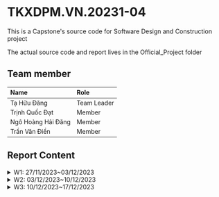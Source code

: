 # TKXDPM.VN.20231-04

This is a Capstone's source code for Software Design and Construction project

The actual source code and report lives in the Official_Project folder

## Team member

| Name           | Role        |
| :------------- | :---------- |
| Tạ Hữu Đăng    | Team Leader |
| Trịnh Quốc Đạt | Member      |
| Ngô Hoàng Hải Đăng  | Member      |
| Trần Văn Điền  | Member      |


## Report Content

<details>
  <summary>W1: 27/11/2023~03/12/2023 </summary>
<br>
<details>
<summary>Tạ Hữu Đăng</summary>
<br>

- Assigned tasks:
  - Find content coupling
  - Find common coupling
  - ...

- Implementation details:
  - Pull Request(s): [https://github.com/dangtahuu/TKXDPM.KHMT.20231-04/pull/1]()
  - Specific implementation details: Find content and common coupling in the code base but didn't find anything

</details>

<details>
<summary>Trịnh Quốc Đạt</summary>
<br>

- Assigned tasks:
  - Find Control coupling: 

- Implementation details:
  - Pull Request(s): https://github.com/dangtahuu/TKXDPM.KHMT.20231-04/pull/2()
  - Specific implementation details:

    -Trong CartScreenHandler.java:
    
      - Phương thức **CartScreenHandle(...)** có thể được xác định mức độ coupling như sau:

        -**Control Coupling**: Gọi **homeScreenHandler.show()** khi hình ảnh aimsImage được click và gọi **requestToPlaceOrder()** khi nút **btnPlaceOrder** được click.

        -**Data Coupling**: Sử dụng dữ liệu từ **"assets/images/Logo.png"** để hiển thị hình ảnh. 

        -**Content Coupling**: Có mức độ coupling với nội dung của phương thức **homeScreenHandler.show()** và **requestToPlaceOrder()**.
      
      - Phương thức **getBController()** có thể được xác định mức độ coupling như sau:

        -**Data Coupling**: Ép kiểu kết quả của **super.getBController()** thành **ViewCartController**. 

        -**Content Coupling**: Có mức độ coupling với nội dung của lớp cơ sở (superclass) mà **getBController** kế thừa. 

      - Phương thức **requestToViewCart(...)** có thể được xác định mức độ coupling như sau:

        -**Control Coupling**: Gọi **setPreviousScreen(prevScreen)** để thiết lập giá trị cho **previousScreen**. 

        -**Data Coupling**: Gọi **setPreviousScreen(prevScreen)** để thiết lập giá trị cho **previousScreen**. 

        -**Content Coupling**: Có mức độ coupling với nội dung của phương thức **getBController().checkAvailabilityOfProduct()**. 

      - Phương thức **requestToPlaceOrder()** có thể được xác định mức độ coupling như sau:

        -**Control Coupling**: Gọi **placeOrderController.getListCartMedia().size()** để kiểm tra kích thước danh sách phương tiện trong giỏ hàng.

        -**Data Coupling**: Gọi **placeOrderController.getListCartMedia().size()** để kiểm tra kích thước danh sách phương tiện trong giỏ hàng.

        -**Content Coupling**: Có mức độ coupling với nội dung của các phương thức trong **PlaceOrderController** như **placeOrderController**.**getListCartMedia()**, **placeOrderController.placeOrder()**, và **placeOrderController.createOrder()**.

      - Phương thức **updateCart()** có thể được xác định mức độ coupling như sau:

        -**Control Coupling**: Gọi **getBController().checkAvailabilityOfProduct()** để kiểm tra sự có sẵn của sản phẩm. 

        -**Data Coupling**: Gọi **getBController().checkAvailabilityOfProduct()** để kiểm tra sự có sẵn của sản phẩm. Gọi **displayCartWithMediaAvailability()** để hiển thị giỏ hàng.

        -**Content Coupling**: Có mức độ coupling với nội dung của phương thức **getBController().checkAvailabilityOfProduct()**.

      - Phương thức **updateCartAmount()** có thể được xác định mức độ coupling như sau:

        -**Control Coupling**: Gọi **getBController().getCartSubtotal()** để lấy dữ liệu về tổng cộng giỏ hàng.

        -**Data Coupling**: Gọi **getBController().getCartSubtotal()** để lấy dữ liệu về tổng cộng giỏ hàng

        -**Content Coupling**: Có mức độ coupling với nội dung của phương thức **getBController().getCartSubtotal()**.

      - Phương thức **displayCartWithMediaAvailability()** có thể được xác định mức độ coupling như sau:

        -**Control Coupling**: Gọi **getBController().getListCartMedia()** để lấy danh sách phương tiện trong giỏ hàng sau khi kiểm tra sự có sẵn. 

        -**Data Coupling**: Gọi **getBController().getListCartMedia()** để lấy danh sách phương tiện trong giỏ hàng sau khi kiểm tra sự có sẵn.

        -**Content Coupling**: Có mức độ coupling với nội dung của lớp **MediaHandler**, đặc biệt là khi tạo một đối tượng **MediaHandler** và gọi các phương thức như **setCartMedia** và **getContent**.

    -Trong **MediaHandler.java**:

      - Phương thức **MediaHandler(...)** có thể được xác định mức độ coupling như sau:

        -**Data Coupling**: Gán giá trị của **cartScreen** bằng **cartScreen** được truyền vào. Nếu **cartScreen** là một đối tượng của một lớp cụ thể, có mức độ coupling dữ liệu.

        -**Content Coupling**: Gọi **super(screenPath)** để khởi tạo lớp cơ sở **(BaseScreenHandler)**.

      - Phương thức **setCartMedia(...)** có thể được xác định mức độ coupling như sau:

        -**Data Coupling**: Gán giá trị của **cartMedia** cho thuộc tính **cartMedia**.

        -**Content Coupling**: Gọi **setMediaInfo()** để thiết lập thông tin về phương tiện. Nếu phương thức này sử dụng hoặc ảnh hưởng đến nội dung của lớp **MediaHandler**, có mức độ coupling nội dung.

      - Phương thức **setMediaInfo()** có thể được xác định mức độ coupling như sau:

        -**Control Coupling**: Gọi **cartMedia.getMedia().getTitle()**, **cartMedia.getPrice()**, và **cartMedia.getMedia().getImageURL()** để lấy thông tin về phương tiện. Gọi **Cart.getCart().removeCartMedia(cartMedia)** để xóa phương tiện khỏi giỏ hàng.

        -**Data Coupling**: Gọi **cartMedia.getMedia().getTitle()** để lấy thông tin về tiêu đề phương tiện. Gọi **cartMedia.getPrice()** để lấy giá phương tiện. 

        -**Content Coupling**: Có mức độ coupling với các thành phần giao diện người dùng như title, price, image, và btnDelete.

      - Phương thức **initializeSpinner()** có thể được xác định mức độ coupling như sau:

        -**Control Coupling**: Gọi **cartMedia.getQuantity()** và **cartMedia.getMedia().getQuantity()** để lấy thông tin về số lượng phương tiện trong giỏ hàng và số lượng tồn kho. Gọi **cartMedia.setQuantity(numOfProd)** để cập nhật số lượng phương tiện trong giỏ hàng.

        -**Data Coupling**: Gọi **cartMedia.getQuantity()** để lấy thông tin về số lượng phương tiện trong giỏ hàng. Gọi **cartMedia.getMedia().getQuantity()** để lấy thông tin về số lượng tồn kho của phương tiện.

        -**Content Coupling**: Có mức độ coupling với các thành phần giao diện người dùng như spinnerFX, spinner, và labelOutOfStock.

    -Trong **HomeScreenHandler.java**:

      - Phương thức **HomeScreenHandler(...)** có thể được xác định mức độ coupling như sau:

        -**Control Coupling**: Gọi **super(stage, screenPath)** để gọi khởi tạo của lớp cơ sở **(BaseScreenHandler)**

      - Phương thức **show()** có thể được xác định mức độ coupling như sau:

        -**Control Coupling**: Gọi **Cart.getCart().getListMedia().size()** để lấy số lượng phương tiện trong giỏ hàng. Gọi **super.show()** để gọi phương thức show của lớp cơ sở **(BaseScreenHandler)**.

        -**Data Coupling**: Gọi **Cart.getCart().getListMedia().size()** để lấy số lượng phương tiện trong giỏ hàng. 


      - Phương thức **initialize(...)** có thể được xác định mức độ coupling như sau:

        -**Control Coupling**: Gọi **Cart.getCart().getListMedia().size()** để lấy số lượng phương tiện trong giỏ hàng. Gọi **super.show()** để gọi phương thức show của lớp cơ sở **(BaseScreenHandler)**.

        -**Data Coupling**: Gọi **Cart.getCart().getListMedia().size()** để lấy số lượng phương tiện trong giỏ hàng.

      - Phương thức **setImage()** có thể được xác định mức độ coupling như sau:

        -**Data Coupling**: Sử dụng **Configs.IMAGE_PATH** để xây dựng đường dẫn cho hình ảnh.

        -**Content Coupling**: Có mức độ coupling với các thành phần giao diện người dùng như **imsImage** và **cartImage**. 

      - Phương thức **addMediaHom(...)** có thể được xác định mức độ coupling như sau:

        -**Control Coupling**: Sử dụng items để tạo ra một bản sao của danh sách phương tiện. Sử dụng **hboxMedia.getChildren().forEach**, **vBox**.**getChildren().clear()**, **hboxMedia.getChildren().indexOf(node)**, và **vBox.getChildren().add(media.getContent())** để thực hiện các thao tác trên giao diện.
 
        -**Data Coupling**: Gọi **items.size()** để lấy số lượng phương tiện trong danh sách.

        -**Content Coupling**: Có mức độ coupling với các thành phần giao diện người dùng như **hboxMedia** và **VBox**.

      - Phương thức **addMenuItem(...)** có thể được xác định mức độ coupling như sau:

        -**Control Coupling**: Sử dụng menuButton.getItems().add(position, menuItem) để thêm một MenuItem vào menuButton.Sử dụng hboxMedia.getChildren().forEach, vBox.getChildren().clear(), và addMediaHome(filteredItems) để thực hiện các thao tác trên giao diện. 

        -**Data Coupling**: Sử dụng text, menuButton, menuButton.widthProperty(), và homeItems để tạo và cấu hình menu item.

        -**Content Coupling**: Có mức độ coupling với các thành phần giao diện người dùng như menuButton. 

    -Trong **MediaHandle.java**:

      - Phương thức **CartScreenHandle(...)** có thể được xác định mức độ coupling như sau:

        -**Control Coupling**: Sử dụng addToCartBtn.setOnMouseClicked để thiết lập sự kiện khi click vào nút "Add to Cart".

        -**Data Coupling**: Sử dụng screenPath, media, home, addToCartBtn, spinnerChangeNumber, media.getQuantity(), home.getBController(), media.getTitle(), media.getPrice(), home.getNumMediaCartLabel(), để tạo và cấu hình MediaHandler.

      - Phương thức **setMediaInfo()** có thể được xác định mức độ coupling như sau:

        -**Data Coupling**: Sử dụng media, media.getImageURL(), media.getTitle(), media.getPrice(), và media.getQuantity() để thiết lập thông tin của phương tiện.

        -**Content Coupling**: Sử dụng mediaImage, mediaTitle, mediaPrice, mediaAvail, và spinnerChangeNumber để thiết lập nội dung giao diện người dùng.


</details>

<details>
<summary>Trần Văn Điền</summary>
<br>

- Assigned tasks:
  - Find coupling trong paymentController, entity.media

- Implementation details:
  - Pull Request(s): 
  - Specific implementation details:
  1. PaymentController:
      Common Coupling :
        Class PaymentController có sử dụng các ngoại lệ như InvalidCardException, PaymentException, và UnrecognizedException từ package common.exception.

      Content Coupling :
        Phương thức getExpirationDate truy cập và xử lý nội dung của biến date.

      Control Coupling :
        Class PaymentController tương tác với InterbankSubsystem để thực hiện thanh toán thông qua gọi phương thức payOrder.

      Stamp Coupling :
        Class PaymentController sử dụng dữ liệu từ CreditCard và PaymentTransaction để thực hiện và xác nhận thanh toán.

      Data Coupling :
        Phương thức payOrder nhận dữ liệu từ các tham số như amount, contents, cardNumber, cardHolderName, expirationDate, và securityCode để thực hiện thanh toán.
  2. entity.media
      Common Coupling :
        Class Media có sử dụng Logger từ package java.util.logging để ghi log.

      Content Coupling:
        Các phương thức của class Media truy cập và thao tác nội dung của các trường như id, title, category, price, quantity, type, và imageURL.

      Control Coupling :
        Class Media tương tác với cơ sở dữ liệu thông qua các phương thức như getMediaById, getAllMedia, và updateMediaFieldById. Các phương thức này thực hiện kiểm soát cơ sở dữ liệu để truy vấn, cập nhật và lấy dữ liệu về đối tượng Media.

      Stamp Coupling :
        Class Media sử dụng AIMSDB để kết nối và thực hiện các thao tác cơ sở dữ liệu, cũng như sử dụng Utils để có được một đối tượng Logger.

      Data Coupling :
        Phương thức updateMediaFieldById nhận dữ liệu từ các tham số như tbname, id, field, và value để cập nhật dữ liệu trong cơ sở dữ liệu.
</details>

<details>
<summary>Ngô Hoàng Hải Đăng</summary>
<br>

- Assigned tasks:
  - Tìm control coupling trong file src

- Implementation details:
  - Pull Request(s): [Attach links to your pull requests here. You can attach multiple pull requests]()
  - Specific implementation details:
    ![Alt text](image.png)
    ![Alt text](image-1.png)
    ![Alt text](image-2.png)
    ![Alt text](image-3.png)
    ![Alt text](image-4.png)
</details>
</details>

<details>
  <summary>W2: 03/12/2023~10/12/2023 </summary>
<br>
<details>
<summary>Tạ Hữu Đăng</summary>
<br>
- Assigned tasks:
  - Find Cohesion trong InvoiceScreenHandler.java, MediaInvoiceScreenHandler.java, PaymentScreenHandler.java, ResultScreenHandler.java : 
- Implementation details:
  
  - Pull Request(s): [https://github.com/dangtahuu/TKXDPM.KHMT.20231-04/pull/6]()
    
  - Specific implementation details: 
  
  1. Trong InvoiceScreenHandler.java
      - Functional Cohesion: setInvoiceInfo() thực hiện các thao tác liên quan đến việc thiết lập thông tin hóa đơn. Các phương thức khác thường liên quan đến việc hiển thị hóa đơn và xác nhận thanh toán.
      - Communicational Cohesion: Có sự chia sẻ dữ liệu giữa InvoiceScreenHandler và đối tượng Invoice, cũng như giữa Invoice và Order.
      - Procedural Cohesion: Phần xử lý sự kiện confirmInvoice liên quan đến xác nhận thanh toán và hiển thị màn hình thanh toán.
      - Sequential Cohesion: Các dòng mã trong setInvoiceInfo() thực hiện các thao tác theo một thứ tự cụ thể để hiển thị thông tin hóa đơn.
  
  2. Trong MediaInvoiceScreenHandler.java
      - Functional Cohesion: Lớp này chủ yếu thực hiện các chức năng liên quan đến hiển thị thông tin về đối tượng OrderMedia trên màn hình hoá đơn.

      - Sequential Cohesion: Phương thức setMediaInfo() thực hiện các bước liên tiếp để thiết lập thông tin hình ảnh, tiêu đề, giá cả và số lượng sản phẩm.

      - Communicational Cohesion: Có sự chia sẻ dữ liệu giữa lớp MediaInvoiceScreenHandler và đối tượng OrderMedia để hiển thị thông tin chi tiết về sản phẩm trên hoá đơn.

      - Procedural Cohesion: Tất cả các phương thức của lớp này đều liên quan đến việc hiển thị thông tin và hình ảnh về đối tượng OrderMedia.

  3. Trong PaymentScreenHandler.java

        - Functional Cohesion: Lớp này chủ yếu thực hiện các chức năng liên quan đến thanh toán, bao gồm cả việc hiển thị giao diện người dùng và xử lý thanh toán thực tế thông qua PaymentController.

        - Sequential Cohesion: Các phương thức trong lớp được gọi theo một thứ tự nhất định để thực hiện quy trình thanh toán. Ví dụ, confirmToPayOrder gọi payOrder và sau đó tạo và hiển thị màn hình kết quả.

        - Communicational Cohesion: Các thành viên của lớp tương tác chủ yếu để thực hiện chức năng thanh toán và hiển thị kết quả.

  4. Trong ResultScreenHandler.java

        - Functional Cohesion: Các phương thức trong class ResultScreenHandler liên quan chặt chẽ đến việc xử lý và hiển thị kết quả màn hình.

        - Sequential Cohesion: Các phương thức và trình tự thực hiện các bước liên tục để xác nhận thanh toán và hiển thị kết quả.

        - Communicational Cohesion: Các thành phần UI (resultLabel, messageLabel, okButton) được cập nhật và tương tác chủ yếu qua các dữ liệu như result và message.

        - Temporal Cohesion: Các phương thức thường xuyên được gọi cùng nhau trong một chuỗi thời gian khi người dùng xác nhận thanh toán (confirmPayment gọi homeScreenHandler.show()).
</details>

<details>
<summary>Trịnh Quốc Đạt</summary>
<br>

- Assigned tasks:
  - Find Cohesion trong CartScreenHandler.java, cart.MediaHandler.java, HomeScreenHandler.java, home.MediaHandler.java : 

- Implementation details:
  - Pull Request(s): https://github.com/dangtahuu/TKXDPM.KHMT.20231-04/pull/5()
  - Specific implementation details: 

      1,Trong **cart.CartScreenHandler.java**:
    
      - Phương thức **CartScreenHandle(...)** có thể được xác định Cohesion như sau:

        -**Logical Cohesion**: Phương thức khởi tạo chủ yếu tập trung vào thiết lập các thành phần đồ họa (UI), đặc biệt là hình ảnh logo và xử lý sự kiện khi nút được nhấn. Điều này làm tăng mức độ logical cohesion vì nó liên quan chặt chẽ đến việc khởi tạo màn hình và xử lý các sự kiện liên quan.

        -**Functional Cohesion**: Các hành động trong phương thức chủ yếu liên quan đến việc cấu hình UI và xử lý sự kiện khi nhấn nút.

        -**Sequential Cohesion**: Các bước thực hiện theo một dãy sự kiện liên quan đến khởi tạo màn hình và xử lý sự kiện.

      - Phương thức **requestToViewCart(...)** có thể được xác định Cohesion như sau:

        -**Logical Cohesion**: Chịu trách nhiệm hiển thị giỏ hàng và xử lý việc kiểm tra sự có sẵn của sản phẩm trong giỏ hàng. Điều này tăng mức độ logical cohesion vì nó liên quan chặt chẽ đến việc hiển thị giỏ hàng và xử lý các kiểm tra.

        -**Functional Cohesion**: Các hành động trong phương thức chủ yếu liên quan đến việc hiển thị giỏ hàng và kiểm tra sự có sẵn của sản phẩm.


      - Phương thức **requestToPlaceOrder(...)** có thể được xác định Cohesion như sau:

        -**Logical Cohesion**: Phương thức chịu trách nhiệm cho quy trình đặt hàng, kiểm tra có sẵn của sản phẩm và hiển thị màn hình vận chuyển. Điều này tăng mức độ logical cohesion vì nó liên quan chặt chẽ đến quy trình đặt hàng.

        -**Functional Cohesion**: Các hành động trong phương thức chủ yếu liên quan đến việc hiển thị giỏ hàng và kiểm tra sự có sẵn của sản phẩm.


      - Phương thức **requestToPlaceOrder(...)** có thể được xác định Cohesion như sau:

        -**Logical Cohesion**: Phương thức chịu trách nhiệm cho quy trình đặt hàng, kiểm tra có sẵn của sản phẩm và hiển thị màn hình vận chuyển. Điều này tăng mức độ logical cohesion vì nó liên quan chặt chẽ đến quy trình đặt hàng.

        -**Functional Cohesion**: Các hành động trong phương thức chủ yếu liên quan đến quy trình đặt hàng và hiển thị màn hình vận chuyển.


      - Phương thức **updateCart(...)** có thể được xác định Cohesion như sau:

        -**Logical Cohesion**: Chịu trách nhiệm kiểm tra lại sự có sẵn của sản phẩm trong giỏ hàng và hiển thị lại giỏ hàng. Điều này tăng mức độ logical cohesion vì nó liên quan chặt chẽ đến việc kiểm tra và hiển thị giỏ hàng.

        -**Functional Cohesion**: Các hành động trong phương thức chủ yếu liên quan đến việc kiểm tra và hiển thị giỏ hàng.


      - Phương thức **updateCartAmount(...)** có thể được xác định Cohesion như sau:

        -**Logical Cohesion**: Chịu trách nhiệm tính toán và cập nhật các số liệu về giỏ hàng như tổng giá trị, thuế VAT, và tổng cộng. Điều này tăng mức độ logical cohesion vì nó liên quan chặt chẽ đến cập nhật các số liệu giỏ hàng.

        -**Functional Cohesion**: Các hành động trong phương thức chủ yếu liên quan đến việc tính toán và cập nhật các số liệu giỏ hàng.


      - Phương thức **displayCartWithMediaAvailability(...)** có thể được xác định Cohesion như sau:

        -**Logical Cohesion**: Chịu trách nhiệm hiển thị danh sách sản phẩm trong giỏ hàng và cập nhật số liệu liên quan. Điều này tăng mức độ logical cohesion vì nó liên quan chặt chẽ đến việc hiển thị giỏ hàng và cập nhật số liệu.

        -**Functional Cohesion**: Các hành động trong phương thức chủ yếu liên quan đến việc hiển thị giỏ hàng và cập nhật số liệu.

    2, Trong **cart.MediaHandler.java**:

      - Phương thức **MediaHandler(...)** có thể được xác định Cohesion như sau:

        -**Logical Cohesion**: Phương thức khởi tạo chủ yếu tập trung vào thiết lập các thành phần đồ họa (UI) của một phần tử truyền thông trên màn hình giỏ hàng. Điều này tăng mức độ logical cohesion vì nó liên quan chặt chẽ đến việc khởi tạo và hiển thị một phần tử truyền thông trong giỏ hàng.

        -**Functional Cohesion**: Các hành động trong phương thức chủ yếu liên quan đến việc cấu hình UI và khởi tạo các thành phần.


      - Phương thức **CartScreenHandle(...)** có thể được xác định Cohesion như sau:

        -**Logical Cohesion**: 

        -**Functional Cohesion**: 

        -**Sequential Cohesion**: 

      - Phương thức **setCartMedia(...)** có thể được xác định Cohesion như sau:

        -**Logical Cohesion**: Chịu trách nhiệm gán một CartMedia cụ thể cho MediaHandler và gọi setMediaInfo để hiển thị thông tin của nó. Điều này tăng mức độ logical cohesion vì nó liên quan chặt chẽ đến việc gán và hiển thị thông tin của CartMedia.

        -**Functional Cohesion**: Các hành động trong phương thức chủ yếu liên quan đến việc gán CartMedia và hiển thị thông tin của nó.


      - Phương thức **setMediaInfo(...)** có thể được xác định Cohesion như sau:

        -**Logical Cohesion**: Chịu trách nhiệm thiết lập thông tin cơ bản của CartMedia như tiêu đề, giá, và hình ảnh, sau đó gọi initializeSpinner để cấu hình spinner và nút xóa. Điều này tăng mức độ logical cohesion vì nó liên quan chặt chẽ đến việc hiển thị thông tin và cấu hình các thành phần khác.

        -**Functional Cohesion**: Các hành động trong phương thức chủ yếu liên quan đến việc thiết lập thông tin và cấu hình spinner.


      - Phương thức **initializeSpinner(...)** có thể được xác định Cohesion như sau:

        -**Logical Cohesion**: Chịu trách nhiệm khởi tạo và cấu hình Spinner để cho phép người dùng chọn số lượng sản phẩm. Điều này tăng mức độ logical cohesion vì nó liên quan chặt chẽ đến việc khởi tạo và cấu hình spinner.

        -**Functional Cohesion**: Các hành động trong phương thức chủ yếu liên quan đến việc khởi tạo và cấu hình spinner.

    3,Trong **home.HomeScreenHandler.java**:

      - Phương thức **HomeScreenHandler(...)** có thể được xác định Cohesion như sau:

        -**Logical Cohesion**: Phương thức khởi tạo chủ yếu tập trung vào việc thiết lập các thành phần giao diện và khởi tạo dữ liệu ban đầu. Điều này tăng mức độ logical cohesion vì nó liên quan chặt chẽ đến quá trình khởi tạo màn hình chính của ứng dụng.

        -**Functional Cohesion**: Các hành động trong phương thức chủ yếu liên quan đến việc cấu hình UI và khởi tạo dữ liệu.


      - Phương thức **getNumMediaCartLabel(...)** có thể được xác định Cohesion như sau:

        -**Logical Cohesion**: Chịu trách nhiệm trả về nhãn hiển thị số lượng sản phẩm trong giỏ hàng. Điều này tăng mức độ logical cohesion vì nó liên quan chặt chẽ đến việc hiển thị thông tin về giỏ hàng.

        -**Functional Cohesion**: Các hành động trong phương thức chủ yếu liên quan đến việc trả về một thành phần giao diện cụ thể.


      - Phương thức **getBController(...)** có thể được xác định Cohesion như sau:

        -**Logical Cohesion**: Trả về đối tượng HomeController được gán cho BaseController của HomeScreenHandler. Điều này tăng mức độ logical cohesion vì nó liên quan chặt chẽ đến việc nhận HomeController.

        -**Functional Cohesion**: Các hành động trong phương thức chủ yếu liên quan đến việc trả về một đối tượng HomeController.


      - Phương thức **show(...)** có thể được xác định Cohesion như sau:

        -**Logical Cohesion**: Chịu trách nhiệm hiển thị màn hình chính và cập nhật số lượng sản phẩm trong giỏ hàng. Điều này tăng mức độ logical cohesion vì nó liên quan chặt chẽ đến việc hiển thị thông tin và cập nhật giỏ hàng.

        -**Functional Cohesion**: Các hành động trong phương thức chủ yếu liên quan đến việc hiển thị màn hình và cập nhật giỏ hàng.


      - Phương thức **initializeSpinner(...)** có thể được xác định Cohesion như sau:

        -**Logical Cohesion**: 

        -**Functional Cohesion**: 

        -**Sequential Cohesion**: 

      - Phương thức **initialize(...)** có thể được xác định Cohesion như sau:

        -**Logical Cohesion**: Phương thức initialize chịu trách nhiệm khởi tạo màn hình, tải danh sách phương tiện, và cấu hình sự kiện cho các phần tử giao diện. Điều này tăng mức độ logical cohesion vì nó liên quan chặt chẽ đến việc khởi tạo màn hình và xử lý sự kiện.

        -**Functional Cohesion**: Các hành động trong phương thức chủ yếu liên quan đến việc khởi tạo màn hình và xử lý sự kiện.


      - Phương thức **setImage(...)** có thể được xác định Cohesion như sau:

        -**Logical Cohesion**: 

        -**Functional Cohesion**: 

        -**Sequential Cohesion**: 

      - Phương thức **initializeSpinner(...)** có thể được xác định Cohesion như sau:

        -**Logical Cohesion**: Chịu trách nhiệm cập nhật hình ảnh cho ImageView được sử dụng trong màn hình. Điều này tăng mức độ logical cohesion vì nó liên quan chặt chẽ đến việc cập nhật hình ảnh.

        -**Functional Cohesion**: Các hành động trong phương thức chủ yếu liên quan đến việc cập nhật hình ảnh.


      - Phương thức **addMediaHome(...)** có thể được xác định Cohesion như sau:

        -**Logical Cohesion**: Chịu trách nhiệm thêm các mục phương tiện vào màn hình chính. Điều này tăng mức độ logical cohesion vì nó liên quan chặt chẽ đến việc thêm mục phương tiện vào màn hình.

        -**Functional Cohesion**: Các hành động trong phương thức chủ yếu liên quan đến việc thêm mục phương tiện vào màn hình.


      - Phương thức **addMenuItem(...)** có thể được xác định Cohesion như sau:

        -**Logical Cohesion**: Chịu trách nhiệm thêm các mục menu vào SplitMenuButton để lọc các phương tiện. Điều này tăng mức độ logical cohesion vì nó liên quan chặt chẽ đến việc thêm mục menu và lọc danh sách phương tiện.

        -**Functional Cohesion**: Các hành động trong phương thức chủ yếu liên quan đến việc thêm mục menu và lọc danh sách phương tiện.

    4,Trong **home.MediaHandle.java**:
        
      - Phương thức **MediaHandler(...)** có thể được xác định Cohesion như sau:

        -**Logical Cohesion**: Phương thức khởi tạo chủ yếu tập trung vào việc thiết lập các thành phần giao diện, khởi tạo dữ liệu, và xử lý sự kiện khi người dùng thêm phương tiện vào giỏ hàng. Điều này tăng mức độ logical cohesion vì nó liên quan chặt chẽ đến việc hiển thị thông tin phương tiện và xử lý thêm vào giỏ hàng.

        -**Functional Cohesion**: Các hành động trong phương thức chủ yếu liên quan đến việc khởi tạo giao diện và xử lý sự kiện.


      - Phương thức **getMedia(...)** có thể được xác định Cohesion như sau:

        -**Logical Cohesion**: Trả về đối tượng phương tiện liên quan đến MediaHandler. Điều này tăng mức độ logical cohesion vì nó liên quan chặt chẽ đến việc nhận đối tượng phương tiện.

        -**Functional Cohesion**: Các hành động trong phương thức chủ yếu liên quan đến việc trả về đối tượng phương tiện.


      - Phương thức **setMediaInfo(...)** có thể được xác định Cohesion như sau:

        -**Logical Cohesion**: Phương thức chịu trách nhiệm cập nhật thông tin về phương tiện trên giao diện người dùng. Điều này tăng mức độ logical cohesion vì nó liên quan chặt chẽ đến việc cập nhật giao diện và hiển thị thông tin phương tiện.

        -**Functional Cohesion**: Các hành động trong phương thức chủ yếu liên quan đến việc cập nhật thông tin và hiển thị giao diện.


      - Phương thức **addToCartBtn(...)** có thể được xác định Cohesion như sau:

        -**Logical Cohesion**: Sự kiện chịu trách nhiệm xử lý thêm phương tiện vào giỏ hàng khi người dùng nhấp vào nút "Thêm vào giỏ hàng". Điều này tăng mức độ logical cohesion vì nó liên quan chặt chẽ đến việc xử lý thêm vào giỏ hàng.

        -**Functional Cohesion**: Các hành động trong sự kiện chủ yếu liên quan đến việc kiểm tra và thêm phương tiện vào giỏ hàng.


      
</details>
<details>
<summary>Trần Văn Điền</summary>
<br>

- Assigned tasks:
  - Find coupling trong entity.media, paymentController

- Implementation details:
  - Pull Request(s): 
  - Specific implementation details:
  1. PaymentController:
      Functional Cohesion:
        Các phương thức trong class tập trung vào chức năng cụ thể như getExpirationDate để xác thực và định dạng ngày hết hạn thẻ, và payOrder để thực hiện thanh toán.

      Sequential Cohesion:
        Các phương thức thường được gọi theo một thứ tự nhất định để thực hiện quy trình thanh toán, từ việc xác thực thông tin thẻ đến gọi dịch vụ thanh toán.

      Communicational Cohesion :
        Các thành viên của class tương tác để thực hiện một số chức năng cụ thể, như việc gửi thông tin thanh toán đến subsystem InterbankSubsystem.
  2. entity.media
      Functional Cohesion :
        Các phương thức trong class thường tập trung vào một chức năng cụ thể như lấy dữ liệu từ cơ sở dữ liệu (getMediaById, getAllMedia), cập nhật dữ liệu trong cơ sở dữ liệu (updateMediaFieldById), và các phương thức getter và setter.

      Sequential Cohesion:
        Các phương thức thường được gọi theo một thứ tự nhất định để thực hiện các bước của quy trình, chẳng hạn như lấy dữ liệu từ cơ sở dữ liệu, xử lý dữ liệu và cập nhật dữ liệu.

      Communicational Cohesion :
        Các thành viên của class tương tác để thực hiện một số chức năng cụ thể, như trao đổi thông tin với cơ sở dữ liệu và thao tác với dữ liệu đối tượng Media.

      Procedural Cohesion :
        Các phương thức trong class thường thực hiện các bước liên tiếp để đạt được một mục tiêu chức năng nhất định.

      Temporal Cohesion :
        Các phương thức được gọi cùng một lúc để thực hiện một số chức năng trong khoảng thời gian ngắn, như khi lấy dữ liệu từ cơ sở dữ liệu và cập nhật thông tin trạng thái.
</details>
<details>
<summary>Ngô Hoàng Hải Đăng</summary>
<br>

- Assigned tasks:
  - Find cohesion và coupling trong views/screen/shippingpayment, views/screen/invoice

</details>

</details>

<details>
  <summary>W3: 10/12/2023~17/12/2023 </summary>
<br>

<details>
<summary>Tạ Hữu Đăng</summary>
<br>

- Assigned tasks:
  - Tìm các nguyên tắc SOLID trong InvoiceScreenHandler.java, MediaInvoiceScreenHandler.java, PaymentScreenHandler.java, ResultScreenHandler.java :
- Implementation details:
  - Pull Request: https://github.com/dangtahuu/TKXDPM.KHMT.20231-04/pull/9()
  - Specific implementation details:

    1. Trong InvoiceScreenHandler.java
       - Single Responsibility Principle (SRP):
          Lớp InvoiceScreenHandler có trách nhiệm hiển thị và xử lý sự kiện liên quan đến hóa đơn (invoice). Nó thực hiện các nhiệm vụ liên quan đến giao diện người dùng và xử lý sự kiện, không chia sẻ nhiều lý do để thay đổi.
        - Open/Closed Principle (OCP):
          Mã có thể mở rộng để hỗ trợ các chức năng mới mà không cần sửa đổi mã hiện tại, ví dụ như thêm các phương thức mới.
        - Liskov Substitution Principle (LSP):
          Không có biểu hiện rõ ràng của việc thay thế đối tượng của lớp con cho đối tượng của lớp cha trong đoạn mã.
        - Interface Segregation Principle (ISP):
          Trong đoạn mã này, không có sự áp dụng rõ ràng của ISP vì không có interface nào được triển khai.
        -  Dependency Inversion Principle (DIP):
          Mã sử dụng dependency injection trong constructor để tránh sự phụ thuộc cứng vào cụm từ new. Tuy nhiên, còn một số mối quan hệ chặt chẽ (coupling) với các lớp cụ thể như PaymentScreenHandler và PaymentController.

    2. Trong MediaInvoiceScreenHandler.java
        - Single Responsibility Principle (SRP):
          Lớp MediaInvoiceScreenHandler chủ yếu tập trung vào hiển thị thông tin của một đối tượng OrderMedia và không thực hiện quá nhiều nhiệm vụ. Tuy nhiên, nếu việc hiển thị và việc xử lý hình ảnh có thể được chia thành các lớp riêng biệt, đó sẽ là một cải thiện.
        - Open/Closed Principle (OCP):
          Hiện tại, lớp không có mở rộng nhiều để hỗ trợ các chức năng mới, nhưng có thể mở rộng bằng cách thêm các phương thức mới hoặc tách các phương thức hiện tại thành các lớp riêng biệt nếu cần thiết.
        - Liskov Substitution Principle (LSP):
          Lớp MediaInvoiceScreenHandler không chứa sự thay thế đối tượng của lớp cha, nhưng nó là một ví dụ của việc sử dụng một đối tượng OrderMedia thay vì Media.
        - Dependency Inversion Principle (DIP):
          Lớp MediaInvoiceScreenHandler sử dụng abstraction thông qua OrderMedia, tuy nhiên, còn phụ thuộc chặt chẽ vào Image và các thành phần FXML.
    3. Trong PaymentScreenHandler.java
        - Single Responsibility Principle (SRP):
          Lớp PaymentScreenHandler có trách nhiệm quản lý giao diện người dùng, xử lý sự kiện, và thực hiện thanh toán. Có thể cân nhắc chia thành các lớp riêng biệt để tăng tính phân loại.
        - Open/Closed Principle (OCP):
          Hiện tại, lớp không có đặc điểm rõ ràng của việc mở rộng hoặc đóng cửa.
        - Liskov Substitution Principle (LSP):
          Lớp PaymentScreenHandler sử dụng một đối tượng Invoice, thuộc lớp con của Cart. Các đối tượng có thể thay thế mà không làm thay đổi tính đúng đắn của chương trình.
        - Dependency Inversion Principle (DIP):
          Lớp PaymentScreenHandler sử dụng abstraction thông qua Invoice và PaymentController

    4. Trong ResultScreenHandler.java
        - Single Responsibility Principle (SRP):
          Lớp ResultScreenHandler có nhiệm vụ chủ yếu là hiển thị kết quả và thông báo, không thực hiện nhiều nhiệm vụ khác. Tuy nhiên, có thể cần phân chia thành các lớp nhỏ hơn nếu có thêm chức năng được thêm vào.
        - Open/Closed Principle (OCP):
          Hiện tại, lớp không có đặc điểm rõ ràng của việc mở rộng hoặc đóng cửa.
        - Liskov Substitution Principle (LSP):
          Lớp ResultScreenHandler không có sự thay thế đối tượng của lớp cha, nhưng nó có thể hiển thị thông tin từ các lớp khác (đối với homeScreenHandler).
        - Dependency Inversion Principle (DIP):
          Lớp này không thể xác định mức độ tuân thủ DIP mà không biết về cách BaseScreenHandler, Stage, và homeScreenHandler được triển khai.
</details>
<details>
<summary>Trịnh Quốc Đạt</summary>
<br>

- Assigned tasks:
  - Tìm các nguyên tắc SOLID trong CartScreenHandler.java, cart.MediaHandler.java, HomeScreenHandler.java, home.MediaHandler.java : 

- Implementation details:
  - Pull Request(s): https://github.com/dangtahuu/TKXDPM.KHMT.20231-04/pull/8()
  - Specific implementation details: 

      1,Trong **cart.CartScreenHandler.java**:
    
      - Nguyên tắc Đơn Trách Nhiệm (Single Responsibility Principle - SRP):

        -Class CartScreenHandler có trách nhiệm quản lý giao diện người dùng của màn hình giỏ hàng.

        -Nó thực hiện các nhiệm vụ như hiển thị giỏ hàng, xử lý sự kiện nhấp chuột, và tương tác với các controller khác như PlaceOrderController và ViewCartController.

      - Nguyên tắc Mở Rộng/Đóng Gói (Open/Closed Principle - OCP):

        -Class này có thể được mở rộng để thêm các chức năng mới mà không cần sửa đổi mã nguồn hiện tại. Các phương thức như requestToPlaceOrder và updateCartAmount có thể được mở rộng bằng cách thêm mã nguồn mới mà không làm ảnh hưởng đến phần còn lại của lớp.

      - Nguyên tắc Thay Thế Liskov (Liskov Substitution Principle - LSP):

        -Class CartScreenHandler sử dụng một số controller khác nhau (PlaceOrderController, ViewCartController) mà không làm thay đổi đồng thời tính đúng đắn của chương trình.

      - Nguyên tắc Phân Chia Giao Diện (Interface Segregation Principle - ISP):

        -Class này không thực hiện giao diện nào, nhưng nếu có các giao diện liên quan, bạn nên chia thành các giao diện nhỏ hơn, chứa các phương thức cần thiết cho từng loại lớp sử dụng chúng.

      - Nguyên tắc Đảo Ngược Phụ Thuộc (Dependency Inversion Principle - DIP):

        -Class CartScreenHandler không trực tiếp tạo đối tượng PlaceOrderController. Thay vào đó, nó nhận một đối tượng đã được tạo từ bên ngoài và sử dụng nó.

    2, Trong **cart.MediaHandler.java**:

      - Nguyên tắc Đơn Trách Nhiệm (Single Responsibility Principle - SRP):

        -Class MediaHandler có trách nhiệm hiển thị thông tin về một sản phẩm trên giao diện người dùng (setMediaInfo), quản lý sự kiện khi số lượng sản phẩm thay đổi (initializeSpinner), và xử lý sự kiện khi người dùng muốn xóa sản phẩm khỏi giỏ hàng (btnDelete.setOnMouseClicked).

      - Nguyên tắc Mở Rộng/Đóng Gói (Open/Closed Principle - OCP):

        -Class này có thể được mở rộng bằng cách thêm các chức năng mới mà không làm thay đổi mã nguồn hiện tại. Các phương thức như initializeSpinner có thể được mở rộng để thêm các tính năng mới liên quan đến việc quản lý số lượng sản phẩm.

      - Nguyên tắc Thay Thế Liskov (Liskov Substitution Principle - LSP):

        -Class này sử dụng một instance của CartScreenHandler mà không làm thay đổi tính đúng đắn của chương trình.

      - Nguyên tắc Phân Chia Giao Diện (Interface Segregation Principle - ISP):

        -Class này không thực hiện bất kỳ giao diện nào.

      - Nguyên tắc Đảo Ngược Phụ Thuộc (Dependency Inversion Principle - DIP):

        -Class này không tạo trực tiếp đối tượng nào mà sử dụng một đối tượng đã được tạo từ bên ngoài (CartScreenHandler).

    3,Trong **home.HomeScreenHandler.java**:

      - Nguyên tắc Đơn Trách Nhiệm (Single Responsibility Principle - SRP):

        -Class này có trách nhiệm hiển thị giao diện người dùng cho màn hình chính (show, initialize, setImage, addMediaHome, addMenuItem). Nó cũng xử lý sự kiện khi người dùng nhấp chuột vào ảnh mục tiêu (aimsImage) và ảnh giỏ hàng (cartImage).

        -Ngoài ra, nó cũng quản lý số lượng sản phẩm trong giỏ hàng (numMediaInCart).

      - Nguyên tắc Mở Rộng/Đóng Gói (Open/Closed Principle - OCP):

        -Class này có thể mở rộng bằng cách thêm các chức năng mới mà không làm thay đổi mã nguồn hiện tại. Các phương thức như addMediaHome có thể được mở rộng để hỗ trợ các tính năng mới liên quan đến hiển thị sản phẩm trên màn hình chính.

      - Nguyên tắc Thay Thế Liskov (Liskov Substitution Principle - LSP):

        -Class này sử dụng một instance của HomeController và ViewCartController mà không làm thay đổi tính đúng đắn của chương trình.

      - Nguyên tắc Phân Chia Giao Diện (Interface Segregation Principle - ISP):

        -Class này không thực hiện giao diện nào.

      - Nguyên tắc Đảo Ngược Phụ Thuộc (Dependency Inversion Principle - DIP):

        -Class này không trực tiếp tạo đối tượng của HomeController và ViewCartController, mà là sử dụng chúng thông qua setBController.

    4,Trong **home.MediaHandle.java**:
        
      - Nguyên tắc Đơn Trách Nhiệm (Single Responsibility Principle - SRP):

        -Class này có trách nhiệm hiển thị thông tin chi tiết về một sản phẩm truyền vào (media). Nó cũng xử lý sự kiện khi người dùng nhấp vào nút "Add to Cart" (addToCartBtn).


      - Nguyên tắc Mở Rộng/Đóng Gói (Open/Closed Principle - OCP):

        -Class này có thể được mở rộng để thêm các chức năng mới mà không cần sửa đổi mã nguồn hiện tại. Các phương thức như setMediaInfo có thể được mở rộng để hỗ trợ các loại phương tiện mới hoặc các thuộc tính mới của phương tiện.

      - Nguyên tắc Thay Thế Liskov (Liskov Substitution Principle - LSP):

        -Class này sử dụng HomeScreenHandler mà không làm thay đổi tính đúng đắn của chương trình.

      - Nguyên tắc Phân Chia Giao Diện (Interface Segregation Principle - ISP):

        -Class này không thực hiện bất kỳ giao diện nào.

      - Nguyên tắc Đảo Ngược Phụ Thuộc (Dependency Inversion Principle - DIP):

        -Class này không trực tiếp tạo đối tượng HomeController và ViewCartController, mà là sử dụng chúng thông qua home.

</details>

<details>
<summary>Trần Văn Điền</summary>
<br>

- Assigned tasks:
  - Tìm nguyên tắc SOLID trong entity.media, Book, CD, DVD, paymentController

- Implementation details:
  - Pull Request(s): 
  - Specific implementation details:
  1. PaymentController:
      Single Responsibility Principle (SRP):
        Class PaymentController tập trung vào việc quản lý thanh toán và tương tác với InterbankSubsystem. Tuy nhiên, có thể có một số phương thức như getExpirationDate thực hiện nhiệm vụ kiểm tra và xử lý ngày hết hạn thẻ, mà có thể được chuyển sang một lớp hoặc phương thức riêng.

      Open/Closed Principle (OCP):
        Không có dấu hiệu rõ ràng về việc mở rộng hoặc đóng gói trong đoạn mã. Điều này có thể được cải thiện bằng cách sử dụng các giao diện và thiết kế theo hướng có thể mở rộng.

      Liskov Substitution Principle (LSP):
        Không có vấn đề rõ ràng về nguyên tắc này trong đoạn mã.

      Interface Segregation Principle (ISP):
        Class này không triển khai giao diện nào, và với số lượng phương thức hiện tại, không có vấn đề lớn về ISP.

      Dependency Inversion Principle (DIP):
        Class sử dụng InterbankSubsystem thông qua việc tạo đối tượng, nhưng có thể được cải thiện bằng cách sử dụng dependency injection, chẳng hạn qua constructor.
  2. entity.media
      Single Responsibility Principle (SRP):
        Class Media chịu trách nhiệm về việc tương tác với cơ sở dữ liệu (AIMSDB) và ghi log bằng cách sử dụng Logger. Tính năng này có vẻ không liên quan và có thể được tách thành các lớp riêng biệt.

      Open/Closed Principle (OCP):
        Không có dấu hiệu rõ ràng về việc mở rộng hoặc đóng gói trong đoạn mã. Điều này có thể được cải thiện bằng cách sử dụng các giao diện (interfaces) và thiết kế theo hướng có thể mở rộng.

      Liskov Substitution Principle (LSP):
        Không có vấn đề về nguyên tắc này trong đoạn mã.

      Interface Segregation Principle (ISP):
        Class Media không triển khai giao diện nào, nhưng nếu chia thành các phương thức có liên quan vào các giao diện nhỏ hơn có thể làm cho mã nguồn linh hoạt hơn.

      Dependency Inversion Principle (DIP):
        Có sử dụng AIMSDB và Utils thông qua việc tạo đối tượng, nhưng có thể được cải thiện bằng cách sử dụng dependency injection (cụ thể là qua constructor).
  3. entity.Book
      Single Responsibility Principle (SRP):
        Class Book có vẻ tập trung vào quản lý thông tin của một cuốn sách, và nói chung, không có biểu hiện rõ ràng về việc vi phạm SRP. Tuy nhiên, có thể xem xét chia thành các lớp con chuyên biệt hơn cho việc quản lý dữ liệu từ các bảng khác nhau trong cơ sở dữ liệu.

      Open/Closed Principle (OCP):
        Class này mở rộng từ lớp Media, có nghĩa là có khả năng mở rộng và thêm các tính năng mới mà không cần sửa đổi mã nguồn của lớp cha.

      Liskov Substitution Principle (LSP):
        Class Book thực hiện phương thức getMediaById từ lớp cha Media và không có vấn đề rõ ràng về nguyên tắc này.

      Interface Segregation Principle (ISP):
        Class này không triển khai giao diện nào, và với số lượng phương thức hiện tại, không có vấn đề lớn về ISP.

      Dependency Inversion Principle (DIP):
        Class này sử dụng AIMSDB thông qua việc tạo đối tượng. Có thể cải thiện bằng cách sử dụng dependency injection để chuyển AIMSDB vào qua constructor.  
  4. entity.CD
      Single Responsibility Principle (SRP):
        Class CD có vẻ tập trung vào quản lý thông tin của một đĩa CD và không có biểu hiện rõ ràng về việc vi phạm SRP. Tuy nhiên, có thể xem xét chia thành các lớp con chuyên biệt hơn cho việc quản lý dữ liệu từ các bảng khác nhau trong cơ sở dữ liệu.

      Open/Closed Principle (OCP):
        Class này mở rộng từ lớp Media, có nghĩa là có khả năng mở rộng và thêm các tính năng mới mà không cần sửa đổi mã nguồn của lớp cha.

      Liskov Substitution Principle (LSP):
        Class CD thực hiện phương thức getMediaById từ lớp cha Media và không có vấn đề rõ ràng về nguyên tắc này.

      Interface Segregation Principle (ISP):
        Class này không triển khai giao diện nào, và với số lượng phương thức hiện tại, không có vấn đề lớn về ISP.

      Dependency Inversion Principle (DIP):
        Class này không sử dụng trực tiếp các phụ thuộc cụ thể (ví dụ: database connection) mà thông qua lớp cha Media. Điều này làm tăng tính linh hoạt và giảm sự phụ thuộc vào chi tiết cụ thể.
  5. entity.DVD
      Single Responsibility Principle (SRP):
        Class DVD tập trung vào quản lý thông tin của một đĩa DVD và không có biểu hiện rõ ràng về việc vi phạm SRP. Tuy nhiên, có thể xem xét chia thành các lớp con chuyên biệt hơn cho việc quản lý dữ liệu từ các bảng khác nhau trong cơ sở dữ liệu.
      Open/Closed Principle (OCP):
        Class này mở rộng từ lớp Media, có nghĩa là có khả năng mở rộng và thêm các tính năng mới mà không cần sửa đổi mã nguồn của lớp cha.

      Liskov Substitution Principle (LSP):
        Class DVD thực hiện phương thức getMediaById từ lớp cha Media và không có vấn đề rõ ràng về nguyên tắc này.

      Interface Segregation Principle (ISP):
        Class này không triển khai giao diện nào, và với số lượng phương thức hiện tại, không có vấn đề lớn về ISP.

      Dependency Inversion Principle (DIP):
        Class này không sử dụng trực tiếp các phụ thuộc cụ thể (ví dụ: database connection) mà thông qua lớp cha Media. Điều này làm tăng tính linh hoạt và giảm sự phụ thuộc vào chi tiết cụ thể
</details>

<details>
<summary>Ngô Hoàng Hải Đăng</summary>
<br>

- Assigned tasks:
 - Tìm SOLID trong folder entity/order
 - Gồm 2 file Order.java và OrderMedia.java
  1. Trong file Order.java: Trong đoạn mã này, chúng ta có một lớp OrderMedia đại diện cho việc đặt hàng cho các đơn vị của Media. Để xem xét việc áp dụng nguyên tắc SOLID:
  - Single Responsibility Principle (Nguyên tắc Đơn trách nhiệm): Lớp OrderMedia có trách nhiệm quản lý thông tin đặt hàng, bao gồm Media, quantity, và price. Nó không có vẻ quá phức tạp và có thể coi là đang tuân theo nguyên tắc này.
  - Open/Closed Principle (Nguyên tắc Mở rộng đóng cửa): Lớp này có thể cần sự mở rộng trong tương lai nếu có yêu cầu mới liên quan đến đơn hàng của Media. Tuy nhiên, việc mở rộng có thể gây ra sửa đổi trong lớp hiện tại (ví dụ: thêm thuộc tính mới hoặc phương thức). Có thể cần xem xét cách để thiết kế sao cho lớp này không cần phải sửa đổi khi có yêu cầu mở rộng.
  - Liskov Substitution Principle (Nguyên tắc Thay thế Liskov): Lớp này không kế thừa từ lớp nào khác, vì vậy không có vấn đề về nguyên tắc này.
  - Interface Segregation Principle (Nguyên tắc Phân chia Giao diện): Lớp này không triển khai giao diện nào, vì vậy không có vấn đề liên quan đến việc phân chia giao diện.
  - Dependency Inversion Principle (Nguyên tắc Đảo ngược phụ thuộc): Lớp OrderMedia sử dụng Media như một phần của dữ liệu của nó. Tuy nhiên, không có một mức độ phức tạp cao về phụ thuộc. Tuy nhiên, nếu Media là một interface hoặc abstract class, thì nguyên tắc này có thể được áp dụng tốt hơn.
  2. Trong file OrderMedia.java:
  - Single Responsibility Principle (Nguyên tắc Đơn trách nhiệm): Lớp này có nhiều trách nhiệm bao gồm quản lý thông tin đơn hàng, thêm/xóa sản phẩm, tính toán tổng giá trị đơn hàng và quản lý thông tin vận chuyển. Điều này có thể làm cho lớp trở nên quá tải với nhiều trách nhiệm và không tuân theo nguyên tắc SRP.
  - Open/Closed Principle (Nguyên tắc Mở rộng đóng cửa): Lớp này có thể cần được mở rộng nếu có yêu cầu mới, ví dụ: thêm tính năng mới cho đơn hàng. Việc thêm mới có thể yêu cầu sửa đổi trong lớp này, không tuân theo nguyên tắc OCP.
  - Liskov Substitution Principle (Nguyên tắc Thay thế Liskov): Lớp này không kế thừa từ lớp nào khác, vì vậy không có vấn đề liên quan đến nguyên tắc này.
  - Interface Segregation Principle (Nguyên tắc Phân chia Giao diện): Lớp này không triển khai giao diện, vì vậy không có vấn đề liên quan đến nguyên tắc này.
  - ependency Inversion Principle (Nguyên tắc Đảo ngược phụ thuộc): Lớp này phụ thuộc trực tiếp vào OrderMedia, Configs và các kiểu dữ liệu cụ thể như List và HashMap, không sử dụng các abstraction hoặc interface. Điều này có thể làm cho việc thay đổi và bảo trì khó khăn khi có sự thay đổi trong các đối tượng phụ thuộc.
  
---
ngohoanghaidang
<details>
  <summary>W3: 10/12/2023~17/12/2023 </summary>
<br>
<details>
<summary>Ngô Hoàng Hải Đăng</summary>
<br>

- Assigned tasks:
 - Tìm SOLID trong folder entity/order
 - SOLID là một nguyên tắc quan trọng trong lập trình hướng đối tượng được đưa ra bởi Robert C. Martin, giúp xây dựng các hệ thống phần mềm linh hoạt, dễ bảo trì và mở rộng. Đây là một tập hợp các nguyên tắc thiết kế phần mềm, mỗi chữ cái đề cập đến một nguyên tắc cụ thể trong đó
 - S - Single Responsibility Principle (Nguyên tắc Đơn trách nhiệm): Một lớp chỉ nên có một lý do để thay đổi. Điều này đảm bảo rằng mỗi lớp hoặc module chỉ chịu trách nhiệm cho một nhiệm vụ cụ thể duy nhất, giúp dễ dàng bảo trì và mở rộng.
 - O - Open/Closed Principle (Nguyên tắc Mở rộng đóng cửa): Mã nguồn phải được thiết kế sao cho có thể mở rộng (extendable) mà không cần phải sửa đổi mã nguồn gốc (closed). Điều này thúc đẩy việc sử dụng kế thừa, giao diện, và việc triển khai lớp cũng như tránh sửa đổi mã nguồn hiện có mỗi khi cần mở rộng tính năng mới.
 - L - Liskov Substitution Principle (Nguyên tắc Thay thế Liskov): Đối tượng của một lớp con có thể thay thế hoàn toàn đối tượng của lớp cơ sở mà không làm thay đổi tính đúng đắn của chương trình. Điều này đảm bảo tính nhất quán và đúng đắn khi kế thừa.
 - I - Interface Segregation Principle (Nguyên tắc Phân chia Giao diện): Nguyên tắc này khuyến khích việc chia nhỏ các giao diện thành các giao diện nhỏ hơn, cụ thể hơn, để các lớp chỉ phải triển khai các phần của giao diện mà chúng cần. Điều này giúp tránh việc lớp cài đặt phải triển khai các phương thức không cần thiết.
 - D - Dependency Inversion Principle (Nguyên tắc Đảo ngược phụ thuộc): Module cấp cao không nên phụ thuộc vào module cấp thấp, cả hai nên phụ thuộc vào một abstraction. Điều này khuyến khích sử dụng interfaces hoặc abstract classes để giảm sự phụ thuộc giữa các phần của hệ thống, làm cho mã nguồn dễ dàng bảo trì và thay đổi.
 - Gồm 2 file Order.java và OrderMedia.java
  1. Trong file Order.java: Trong đoạn mã này, chúng ta có một lớp OrderMedia đại diện cho việc đặt hàng cho các đơn vị của Media. Để xem xét việc áp dụng nguyên tắc SOLID
  - Single Responsibility Principle (Nguyên tắc Đơn trách nhiệm): Lớp OrderMedia có trách nhiệm quản lý thông tin đặt hàng, bao gồm Media, quantity, và price. Nó không có vẻ quá phức tạp và có thể coi là đang tuân theo nguyên tắc này.
  - Open/Closed Principle (Nguyên tắc Mở rộng đóng cửa): Lớp này có thể cần sự mở rộng trong tương lai nếu có yêu cầu mới liên quan đến đơn hàng của Media. Tuy nhiên, việc mở rộng có thể gây ra sửa đổi trong lớp hiện tại (ví dụ: thêm thuộc tính mới hoặc phương thức). Có thể cần xem xét cách để thiết kế sao cho lớp này không cần phải sửa đổi khi có yêu cầu mở rộng.
  - Liskov Substitution Principle (Nguyên tắc Thay thế Liskov): Lớp này không kế thừa từ lớp nào khác, vì vậy không có vấn đề về nguyên tắc này.
  - Interface Segregation Principle (Nguyên tắc Phân chia Giao diện): Lớp này không triển khai giao diện nào, vì vậy không có vấn đề liên quan đến việc phân chia giao diện.
  - Dependency Inversion Principle (Nguyên tắc Đảo ngược phụ thuộc): Lớp OrderMedia sử dụng Media như một phần của dữ liệu của nó. Tuy nhiên, không có một mức độ phức tạp cao về phụ thuộc. Tuy nhiên, nếu Media là một interface hoặc abstract class, thì nguyên tắc này có thể được áp dụng tốt hơn.
  2. Trong file OrderMedia.java:
  - Single Responsibility Principle (Nguyên tắc Đơn trách nhiệm): Lớp này có nhiều trách nhiệm bao gồm quản lý thông tin đơn hàng, thêm/xóa sản phẩm, tính toán tổng giá trị đơn hàng và quản lý thông tin vận chuyển. Điều này có thể làm cho lớp trở nên quá tải với nhiều trách nhiệm và không tuân theo nguyên tắc SRP.
  - Open/Closed Principle (Nguyên tắc Mở rộng đóng cửa): Lớp này có thể cần được mở rộng nếu có yêu cầu mới, ví dụ: thêm tính năng mới cho đơn hàng. Việc thêm mới có thể yêu cầu sửa đổi trong lớp này, không tuân theo nguyên tắc OCP.
  - Liskov Substitution Principle (Nguyên tắc Thay thế Liskov): Lớp này không kế thừa từ lớp nào khác, vì vậy không có vấn đề liên quan đến nguyên tắc này.
  - Interface Segregation Principle (Nguyên tắc Phân chia Giao diện): Lớp này không triển khai giao diện, vì vậy không có vấn đề liên quan đến nguyên tắc này.
  - Dependency Inversion Principle (Nguyên tắc Đảo ngược phụ thuộc): Lớp này phụ thuộc trực tiếp vào OrderMedia, Configs và các kiểu dữ liệu cụ thể như List và HashMap, không sử dụng các abstraction hoặc interface. Điều này có thể làm cho việc thay đổi và bảo trì khó khăn khi có sự thay đổi trong các đối tượng phụ thuộc.
 main
</details>
